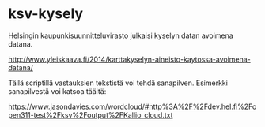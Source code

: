ksv-kysely
==========

Helsingin kaupunkisuunnitteluvirasto julkaisi kyselyn datan avoimena datana.

http://www.yleiskaava.fi/2014/karttakyselyn-aineisto-kaytossa-avoimena-datana/ 


Tällä scriptillä vastauksien tekstistä voi tehdä sanapilven. Esimerkki sanapilvestä voi katsoa täältä:

https://www.jasondavies.com/wordcloud/#http%3A%2F%2Fdev.hel.fi%2Fopen311-test%2Fksv%2Foutput%2FKallio_cloud.txt

